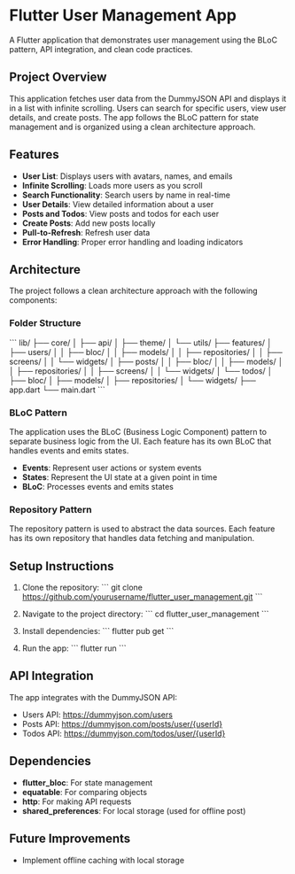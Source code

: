 # Flutter User Management App

A Flutter application that demonstrates user management using the BLoC pattern, API integration, and clean code practices.

## Project Overview

This application fetches user data from the DummyJSON API and displays it in a list with infinite scrolling. Users can search for specific users, view user details, and create posts. The app follows the BLoC pattern for state management and is organized using a clean architecture approach.

## Features

- **User List**: Displays users with avatars, names, and emails
- **Infinite Scrolling**: Loads more users as you scroll
- **Search Functionality**: Search users by name in real-time
- **User Details**: View detailed information about a user
- **Posts and Todos**: View posts and todos for each user
- **Create Posts**: Add new posts locally
- **Pull-to-Refresh**: Refresh user data
- **Error Handling**: Proper error handling and loading indicators

## Architecture

The project follows a clean architecture approach with the following components:

### Folder Structure

\`\`\`
lib/
├── core/
│   ├── api/
│   ├── theme/
│   └── utils/
├── features/
│   ├── users/
│   │   ├── bloc/
│   │   ├── models/
│   │   ├── repositories/
│   │   ├── screens/
│   │   └── widgets/
│   ├── posts/
│   │   ├── bloc/
│   │   ├── models/
│   │   ├── repositories/
│   │   ├── screens/
│   │   └── widgets/
│   └── todos/
│       ├── bloc/
│       ├── models/
│       ├── repositories/
│       └── widgets/
├── app.dart
└── main.dart
\`\`\`

### BLoC Pattern

The application uses the BLoC (Business Logic Component) pattern to separate business logic from the UI. Each feature has its own BLoC that handles events and emits states.

- **Events**: Represent user actions or system events
- **States**: Represent the UI state at a given point in time
- **BLoC**: Processes events and emits states

### Repository Pattern

The repository pattern is used to abstract the data sources. Each feature has its own repository that handles data fetching and manipulation.

## Setup Instructions

1. Clone the repository:
   \`\`\`
   git clone https://github.com/yourusername/flutter_user_management.git
   \`\`\`

2. Navigate to the project directory:
   \`\`\`
   cd flutter_user_management
   \`\`\`

3. Install dependencies:
   \`\`\`
   flutter pub get
   \`\`\`

4. Run the app:
   \`\`\`
   flutter run
   \`\`\`

## API Integration

The app integrates with the DummyJSON API:

- Users API: https://dummyjson.com/users
- Posts API: https://dummyjson.com/posts/user/{userId}
- Todos API: https://dummyjson.com/todos/user/{userId}

## Dependencies

- **flutter_bloc**: For state management
- **equatable**: For comparing objects
- **http**: For making API requests
- **shared_preferences**: For local storage (used for offline post)

## Future Improvements

- Implement offline caching with local storage


